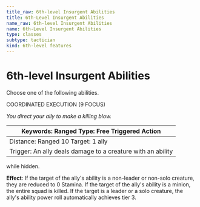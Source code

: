 ```yaml
---
title_raw: 6th-level Insurgent Abilities
title: 6th-Level Insurgent Abilities
name_raw: 6th-level Insurgent Abilities
name: 6th-Level Insurgent Abilities
type: classes
subtype: tactician
kind: 6th-level features
---
```


# 6th-level Insurgent Abilities

Choose one of the following abilities.

COORDINATED EXECUTION (9 FOCUS)

*You direct your ally to make a killing blow.*

| Keywords: Ranged Type: Free Triggered Action                |
| ----------------------------------------------------------- |
| Distance: Ranged 10 Target: 1 ally                          |
| Trigger: An ally deals damage to a creature with an ability |

while hidden.

**Effect**: If the target of the ally's ability is a non-leader or non-solo creature, they are reduced to 0 Stamina. If the target of the ally's ability is a minion, the entire squad is killed. If the target is a leader or a solo creature, the ally's ability power roll automatically achieves tier 3.
